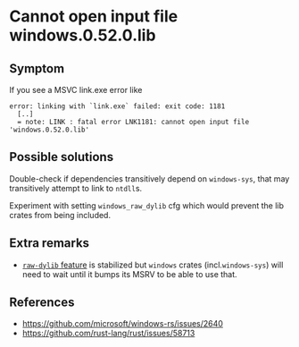 # Cannot open input file windows.0.52.0.lib

## Symptom

If you see a MSVC link.exe error like

```
error: linking with `link.exe` failed: exit code: 1181
  [..]
  = note: LINK : fatal error LNK1181: cannot open input file 'windows.0.52.0.lib'
```

## Possible solutions

Double-check if dependencies transitively depend on `windows-sys`, that may transitively attempt to link to `ntdll`s.

Experiment with setting `windows_raw_dylib` cfg which would prevent the lib crates from being included.

## Extra remarks

- [`raw-dylib` feature][raw-dylib] is stabilized but `windows` crates (incl.`windows-sys`) will need to wait until it bumps its MSRV to be able to use that.

## References

- <https://github.com/microsoft/windows-rs/issues/2640>
- <https://github.com/rust-lang/rust/issues/58713>

[raw-dylib]: https://github.com/rust-lang/rust/issues/58713
